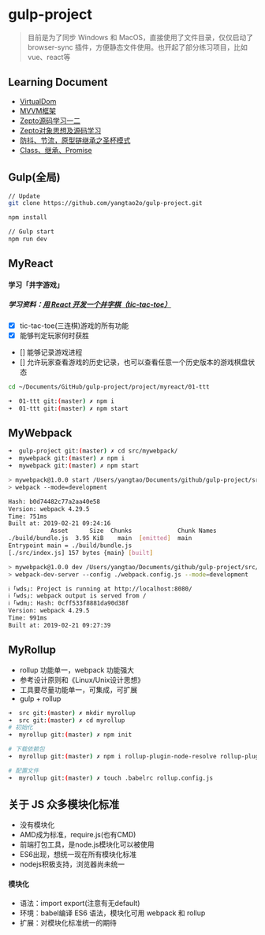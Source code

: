# gulp-project
> 目前是为了同步 Windows 和 MacOS，直接使用了文件目录，仅仅启动了 browser-sync 插件，方便静态文件使用。也开起了部分练习项目，比如vue、react等

## Learning Document

* [VirtualDom](https://github.com/yangtao2o/gulp-project/blob/master/src/JavaScript/vdom/doc.md )
* [MVVM框架](https://github.com/yangtao2o/gulp-project/blob/master/src/JavaScript/mvvm/doc.md)
* [Zepto源码学习一二](https://github.com/yangtao2o/gulp-project/blob/master/src/zepto/doc.md#zepto)
* [Zepto对象思想及源码学习](https://github.com/yangtao2o/gulp-project/blob/master/src/zepto/myzepto-core.md)
* [防抖、节流，原型链继承之圣杯模式](https://github.com/yangtao2o/gulp-project/blob/master/src/zepto/doc.md)
* [Class、继承、Promise](https://github.com/yangtao2o/gulp-project/blob/master/src/JavaScript/es6/doc.md )

## Gulp(全局)
```bash
// Update
git clone https://github.com/yangtao2o/gulp-project.git

npm install

// Gulp start
npm run dev
```
## MyReact

#### 学习「井字游戏」
##### 学习资料：[用 React 开发一个井字棋（tic-tac-toe）](https://react.docschina.org/tutorial/tutorial.html#before-we-start-the-tutorial)

* [x] tic-tac-toe(三连棋)游戏的所有功能
* [x] 能够判定玩家何时获胜
* [] 能够记录游戏进程
* [] 允许玩家查看游戏的历史记录，也可以查看任意一个历史版本的游戏棋盘状态

```bash
cd ~/Documents/GitHub/gulp-project/project/myreact/01-ttt 

➜  01-ttt git:(master) ✗ npm i
➜  01-ttt git:(master) ✗ npm start   
```
## MyWebpack
```bash
➜  gulp-project git:(master) ✗ cd src/mywebpack/
➜  mywebpack git:(master) ✗ npm i
➜  mywebpack git:(master) ✗ npm start

> mywebpack@1.0.0 start /Users/yangtao/Documents/github/gulp-project/src/mywebpack
> webpack --mode=development

Hash: b0d74482c77a2aa40e58
Version: webpack 4.29.5
Time: 751ms
Built at: 2019-02-21 09:24:16
            Asset      Size  Chunks             Chunk Names
./build/bundle.js  3.95 KiB    main  [emitted]  main
Entrypoint main = ./build/bundle.js
[./src/index.js] 157 bytes {main} [built]

> mywebpack@1.0.0 dev /Users/yangtao/Documents/github/gulp-project/src/mywebpack
> webpack-dev-server --config ./webpack.config.js --mode=development

ℹ ｢wds｣: Project is running at http://localhost:8080/
ℹ ｢wds｣: webpack output is served from /
ℹ ｢wdm｣: Hash: 0cff533f8881da90d38f
Version: webpack 4.29.5
Time: 991ms
Built at: 2019-02-21 09:27:39
```

## MyRollup
* rollup 功能单一，webpack 功能强大
* 参考设计原则和《Linux/Unix设计思想》
* 工具要尽量功能单一，可集成，可扩展
* gulp + rollup

```bash
➜  src git:(master) ✗ mkdir myrollup
➜  src git:(master) ✗ cd myrollup 
# 初始化
➜  myrollup git:(master) ✗ npm init

# 下载依赖包
➜  myrollup git:(master) ✗ npm i rollup-plugin-node-resolve rollup-plugin-babel babel-core babel-plugin-external-helpers babel-preset-latest --save-dev

# 配置文件
➜  myrollup git:(master) ✗ touch .babelrc rollup.config.js
```

## 关于 JS 众多模块化标准
* 没有模块化
* AMD成为标准，require.js(也有CMD)
* 前端打包工具，是node.js模块化可以被使用
* ES6出现，想统一现在所有模块化标准
* nodejs积极支持，浏览器尚未统一

#### 模块化
* 语法：import export(注意有无default)
* 环境：babel编译 ES6 语法，模块化可用 webpack 和 rollup
* 扩展：对模块化标准统一的期待
  
